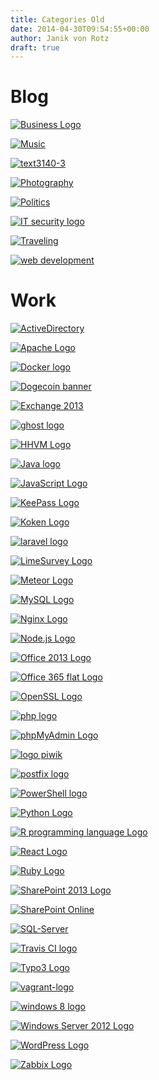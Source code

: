 ```yaml
---
title: Categories Old
date: 2014-04-30T09:54:55+00:00
author: Janik von Rotz
draft: true
---
```

# Blog

[![Business Logo](/wp-content/uploads/2014/04/Business-Logo-300x157.png)](/category/blog/business)

[![Music](/wp-content/uploads/2014/04/Music-300x91.jpg)](/category/blog/music)

[![text3140-3](/wp-content/uploads/2014/04/text3140-3-300x169.png)](/category/blog/parkour)

[![Photography](/wp-content/uploads/2014/04/Photography-e1412934063722-300x131.jpg)](https://janikvonrotz.ch/category/blog/photography/)

[![Politics](/wp-content/uploads/2014/04/Politics-300x161.png)](/category/blog/politics)

[![IT security logo](/wp-content/uploads/2014/04/IT-security-logo-300x253.jpg)](/category/work/it-security)

[![Traveling](/wp-content/uploads/2014/04/Traveling-300x79.png)](/category/blog/traveling)

[![web development](/wp-content/uploads/2014/03/web-development-300x240.jpg)](/category/work/web-development)

# Work

[![ActiveDirectory](/wp-content/uploads/2013/08/Active-Directory-Logo-300x134.png)](/category/work/activedirectory)

[![Apache Logo](/wp-content/uploads/2014/04/Apache-Logo-300x165.png)](/category/work/apache)

[![Docker logo](/wp-content/uploads/2015/10/Docker-logo-300x72.png)](/category/work/docker/)

[![Dogecoin banner](/wp-content/uploads/2014/05/Dogecoin-banner-300x78.png)](/category/work/dogecoin)

[![Exchange 2013](/wp-content/uploads/2013/08/exchange-2013-e1393417827333-300x95.jpg)](/category/work/exchange)

[![ghost logo](/wp-content/uploads/2014/02/ghost-logo-e1393590335426-300x86.png)](/category/work/ghost)

[![HHVM Logo](/wp-content/uploads/2014/04/HHVM-Logo-300x130.png)](/category/work/hhvm)

[![Java logo](/wp-content/uploads/2014/10/Java-logo-300x184.jpg)](https://janikvonrotz.ch/category/work/java/)

[![JavaScript Logo](/wp-content/uploads/2013/07/JavaScript-logo-300x300.png)](/category/work/javascript)

[![KeePass Logo](/wp-content/uploads/2014/04/KeePass-Logo-300x98.png)](/category/work/keepass)

[![Koken Logo](/wp-content/uploads/2015/08/Koken-Logo-300x173.png)](/category/work/koken/)

[![laravel logo](/wp-content/uploads/2015/01/laravel-logo-e1422466263489-300x132.png)](/category/work/laravel/)

[![LimeSurvey Logo](/wp-content/uploads/2015/04/LimeSurvey-Logo-300x99.png)](/category/work/limesurvey/)

[![Meteor Logo](/wp-content/uploads/2015/12/Meteor-Logo-300x71.png)](/category/work/meteorjs)

[![MySQL Logo](/wp-content/uploads/2014/04/MySQL-Logo-300x155.png)](/category/work/mysql)

[![Nginx Logo](/wp-content/uploads/2014/03/Nginx-Logo-e1394033855329-300x100.png)](/category/work/nginx)

[![Node.js Logo](/wp-content/uploads/2014/03/Node.js-Logo-300x80.png)](/category/work/node-js)

[![Office 2013 Logo](/wp-content/uploads/2014/03/Office-2013-Logo-300x130.jpg)](/category/work/office/)

[![Office 365 flat Logo](/wp-content/uploads/2014/03/Office-365-flat-Logo-e1394705523286-300x93.jpg)](/category/work/office365)

[![OpenSSL Logo](/wp-content/uploads/2014/03/OpenSSL-Logo-300x69.png)](/category/work/openssl)

[![php logo](/wp-content/uploads/2014/03/php-logo-300x210.jpeg)](/category/work/php/)

[![phpMyAdmin Logo](/wp-content/uploads/2014/04/phpMyAdmin-Logo-300x225.jpg)](/category/work/1phpmyadmin)

[![logo piwik](/wp-content/uploads/2014/12/logo-piwik-300x150.png)](/category/work/1piwik)

[![postfix logo](/wp-content/uploads/2014/04/postfix-logo-300x161.png)](/category/work/postfix/)

[![PowerShell logo](/wp-content/uploads/2015/06/PowerShell-logo-300x300.png)](/category/work/powershell)

[![Python Logo](/wp-content/uploads/2015/10/Python-Logo-300x159.png)](/category/work/python/)

[![R programming language Logo](/wp-content/uploads/2014/04/R-programming-language-Logo-300x226.png)](/category/work/r-programming-language/)

[![React Logo](/wp-content/uploads/2014/04/React-Logo-300x84.png)](/category/work/react/)

[![Ruby Logo](/wp-content/uploads/2014/04/Ruby-Logo1-300x102.png)](/category/work/ruby)

[![SharePoint 2013 Logo](/wp-content/uploads/2013/07/SharePoint-2013-Logo-300x79.png)](/category/work/sharepoint)

[![SharePoint Online](/wp-content/uploads/2014/02/SharePoint-Online-300x108.jpg)](/category/work/sharepoint-online)

[![SQL-Server](/wp-content/uploads/2014/02/SQL-Server-300x243.png)](/category/work/sql-server)

[![Travis CI logo](/wp-content/uploads/2015/11/Travis-CI-logo-300x100.jpg)](/category/work/travis/)

[![Typo3 Logo](/wp-content/uploads/2015/01/Typo3-Logo-300x107.jpg)](https://janikvonrotz.ch/category/work/typo3/)

[![vagrant-logo](/wp-content/uploads/2013/07/vagrant-logo-300x82.png)](/category/work/vagrant)

[![windows 8 logo](/wp-content/uploads/2014/12/windows-8-logo-300x99.png)](/category/work/windows)

[![Windows Server 2012 Logo](/wp-content/uploads/2014/03/Windows-Server-2012-Logo-300x54.jpg)](/category/work/windows-server)

[![WordPress Logo](/wp-content/uploads/2014/02/wordpress-logo-300x100.jpg)](/category/work/wordpress)

[![Zabbix Logo](/wp-content/uploads/2014/04/Zabbix-Logo-e1397484832591-300x91.png)](/category/work/zabbix)

